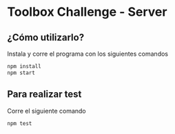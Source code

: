 # Toolbox Challenge - Server

## ¿Cómo utilizarlo?

Instala y corre el programa con los siguientes comandos

```sh
npm install
npm start
```

## Para realizar test
Corre el siguiente comando

```sh
npm test
```